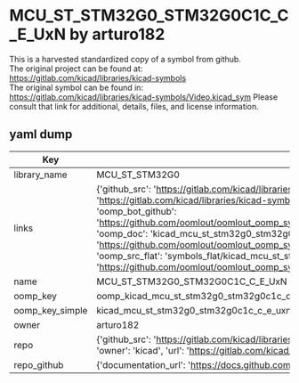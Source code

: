 # MCU_ST_STM32G0_STM32G0C1C_C_E_UxN by arturo182  
This is a harvested standardized copy of a symbol from github.  
The original project can be found at:  
https://gitlab.com/kicad/libraries/kicad-symbols  
The original symbol can be found in:
https://gitlab.com/kicad/libraries/kicad-symbols/Video.kicad_sym
Please consult that link for additional, details, files, and license information.  
## yaml dump  
| Key | Value |  
| --- | --- |  
| library_name | MCU_ST_STM32G0 |  
| links | {'github_src': 'https://gitlab.com/kicad/libraries/kicad-symbols/Video.kicad_sym', 'github_src_repo': 'https://gitlab.com/kicad/libraries/kicad-symbols', 'oomp_bot': 'kicad_mcu_st_stm32g0_stm32g0c1c_c_e_uxn/working', 'oomp_bot_github': 'https://github.com/oomlout/oomlout_oomp_symbol_bot/tree/main/kicad_mcu_st_stm32g0_stm32g0c1c_c_e_uxn/working', 'oomp_doc': 'kicad_mcu_st_stm32g0_stm32g0c1c_c_e_uxn/working', 'oomp_doc_github': 'https://github.com/oomlout/oomlout_oomp_symbol_doc/tree/main/kicad_mcu_st_stm32g0_stm32g0c1c_c_e_uxn/working', 'oomp_src_flat': 'symbols_flat/kicad_mcu_st_stm32g0_stm32g0c1c_c_e_uxn/working', 'oomp_src_flat_github': 'https://github.com/oomlout/oomlout_oomp_symbol_src/tree/main/kicad_mcu_st_stm32g0_stm32g0c1c_c_e_uxn/working'} |  
| name | MCU_ST_STM32G0_STM32G0C1C_C_E_UxN |  
| oomp_key | oomp_kicad_mcu_st_stm32g0_stm32g0c1c_c_e_uxn |  
| oomp_key_simple | kicad_mcu_st_stm32g0_stm32g0c1c_c_e_uxn |  
| owner | arturo182 |  
| repo | {'github_src': 'https://gitlab.com/kicad/libraries/kicad-symbols/Video.kicad_sym', 'name': 'libraries/kicad-symbols', 'owner': 'kicad', 'url': 'https://gitlab.com/kicad/libraries/kicad-symbols'} |  
| repo_github | {'documentation_url': 'https://docs.github.com/rest/repos/repos#get-a-repository', 'message': 'Not Found'} |  

